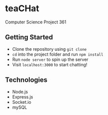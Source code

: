 # teaCHat
Computer Science Project 361

## Getting Started
* Clone the repository using `git clone`
* `cd` into the project folder and run `npm install`
* Run `node server` to spin up the server
* Visit `localhost:3000` to start chatting!

## Technologies
* Node.js
* Express.js
* Socket.io
* mySQL

